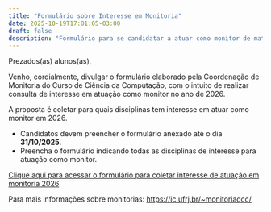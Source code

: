 ```yaml
---
title: "Formulário sobre Interesse em Monitoria"
date: 2025-10-19T17:01:05-03:00
draft: false
description: "Formulário para se candidatar a atuar como monitor de matérias do IC em 2026"
---
```


Prezados(as) alunos(as),

Venho, cordialmente, divulgar o formulário elaborado pela Coordenação de Monitoria do Curso de Ciência da Computação, com o intuito de realizar consulta de interesse em atuação como monitor no ano de 2026.

A proposta é coletar para quais disciplinas tem interesse em atuar como monitor em 2026.

- Candidatos devem preencher o formulário anexado até o dia **31/10/2025**.
- Preencha o formulário indicando todas as disciplinas de interesse para atuação como monitor.

[Clique aqui para acessar o formulário para coletar interesse de atuação em monitoria 2026](https://forms.gle/yhxUT2edNMEZCm7G8)

Para mais informações sobre monitorias: https://ic.ufrj.br/~monitoriadcc/

